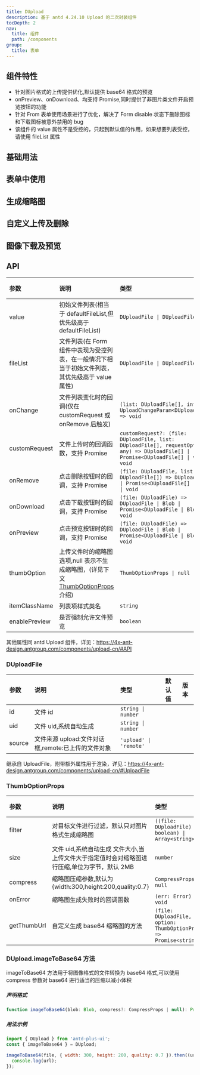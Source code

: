 ```yaml
---
title: DUpload
description: 基于 antd 4.24.10 Upload 的二次封装组件
tocDepth: 2
nav:
  title: 组件
  path: /components
group:
  title: 表单
---
```


## 组件特性

- 针对图片格式的上传提供优化,默认提供 base64 格式的预览
- onPreview、onDownload、均支持 Promise,同时提供了非图片类文件开启预览按钮的功能
- 针对 From 表单使用场景进行了优化，解决了 Form disable 状态下删除图标和下载图标被意外禁用的 bug
- 该组件的 value 属性不是受控的，只起到默认值的作用，如果想要列表受控，请使用 fileList 属性

## 基础用法

<code src="./demos/basicDemo.tsx" title="基础用法" description="最基本的上传用法，与antd中的Upload用法一致，上传图像时默认对本地预览图像进行适当压缩"></code>

## 表单中使用

<code src="./demos/uploadInFormDemo.tsx" title="表单中使用" description="在form表单中作为表单项元素使用"></code>

## 生成缩略图

<code src="./demos/thumbDemo.tsx" title="生成缩略图" description="当上传文件为图像时，自动生成缩略图，图像文件过大时，还可以对缩略图进行压缩"></code>

## 自定义上传及删除

<code src="./demos/listDemo.tsx" title="自定义上传及删除" description="通过fileList搭配customRequest、onRemove可以实现完全受控的上传列表"></code>

## 图像下载及预览

<code src="./demos/previewDemo.tsx" title="图像下载及预览" description="通过enablePreview强制对非图像文件进行预览,使用优化过的onPreview、onDownload控制下载及预览的细节"></code>

## API

| 参数          | 说明                                                                                                | 类型                                                                                                                                      | 默认值 | 版本 |
| :------------ | :-------------------------------------------------------------------------------------------------- | :---------------------------------------------------------------------------------------------------------------------------------------- | :----- | :--- |
| value         | 初始文件列表(相当于 defaultFileList,但优先级高于 defaultFileList)                                   | `DUploadFile \| DUploadFile[]`                                                                                                            |        |      |
| fileList      | 文件列表(在 Form 组件中表现为受控列表，在一般情况下相当于初始文件列表，其优先级高于 value 属性)     | `DUploadFile \| DUploadFile[]`                                                                                                            |        |      |
| onChange      | 文件列表变化时的回调(仅在 customRequest 或 onRemove 后触发)                                         | `(list: DUploadFile[], info: UploadChangeParam<DUploadFile>) => void`                                                                     |        |      |
| customRequest | 文件上传时的回调函数，支持 Promise                                                                  | `customRequest?: (file: DUploadFile, list: DUploadFile[], requestOption: any) => DUploadFile[] \| Promise<DUploadFile[] \| void> \| void` |        |      |
| onRemove      | 点击删除按钮时的回调，支持 Promise                                                                  | `(file: DUploadFile, list: DUploadFile[]) => DUploadFile[] \| Promise<DUploadFile[] \| void> \| void`                                     |        |      |
| onDownload    | 点击下载按钮时的回调，支持 Promise                                                                  | `(file: DUploadFile) => DUploadFile \| Blob \| Promise<DUploadFile \| Blob> \| void`                                                      |        |      |
| onPreview     | 点击预览按钮时的回调，支持 Promise                                                                  | `(file: DUploadFile) => DUploadFile \| Blob \| Promise<DUploadFile \| Blob> \| void`                                                      |        |      |
| thumbOption   | 上传文件时的缩略图选项,null 表示不生成缩略图，(详见下文 [ThumbOptionProps](#thumboptionprops) 介绍) | `ThumbOptionProps \| null`                                                                                                                |        |      |
| itemClassName | 列表项样式类名                                                                                      | `string`                                                                                                                                  |        |      |
| enablePreview | 是否强制允许文件预览                                                                                | `boolean`                                                                                                                                 | false  |      |

其他属性同 antd Upload 组件，详见：https://4x-ant-design.antgroup.com/components/upload-cn/#API

### DUploadFile

| 参数   | 说明                                               | 类型                   | 默认值 | 版本 |
| :----- | :------------------------------------------------- | :--------------------- | :----- | :--- |
| id     | 文件 id                                            | `string \| number`     |        |      |
| uid    | 文件 uid,系统自动生成                              | `string \| number`     |        |      |
| source | 文件来源 upload:文件对话框,remote:已上传的文件对象 | `'upload' \| 'remote'` |        |      |

继承自 UploadFile，附带额外属性用于渲染，详见：https://4x-ant-design.antgroup.com/components/upload-cn/#UploadFile

### ThumbOptionProps

| 参数        | 说明                                                                                         | 类型                                                               | 默认值                                                      | 版本 |
| :---------- | :------------------------------------------------------------------------------------------- | :----------------------------------------------------------------- | :---------------------------------------------------------- | :--- |
| filter      | 对目标文件进行过滤，默认只对图片格式生成缩略图                                               | `((file: DUploadFile) => boolean) \| Array<string>`                | `['image/gif', 'image/jpeg', 'image/png', 'image/svg+xml']` |      |
| size        | 文件 uid,系统自动生成 文件大小,当上传文件大于指定值时会对缩略图进行压缩,单位为字节，默认 2MB | `number`                                                           | `2097152`                                                   |      |
| compress    | 缩略图压缩参数,默认为 {width:300,height:200,quality:0.7}                                     | `CompressProps \| null`                                            | `{ width: 300, height: 200, quality: 0.7 }`                 |      |
| onError     | 缩略图生成失败时的回调函数                                                                   | `(err: Error) => void`                                             |                                                             |      |
| getThumbUrl | 自定义生成 base64 缩略图的方法                                                               | `(file: DUploadFile, option: ThumbOptionProps) => Promise<string>` |                                                             |      |

### DUpload.imageToBase64 方法

imageToBase64 方法用于将图像格式的文件转换为 base64 格式,可以使用 compress 参数对 base64 进行适当的压缩以减小体积

##### 声明格式

```jsx {0} | pure
function imageToBase64(blob: Blob, compress?: CompressProps | null): Promise<string>
```

##### 用法示例

```jsx {0} | pure
import { DUpload } from 'antd-plus-ui';
const { imageToBase64 } = DUpload;

imageToBase64(file, { width: 300, height: 200, quality: 0.7 }).then((url) => {
  console.log(url);
});
```
